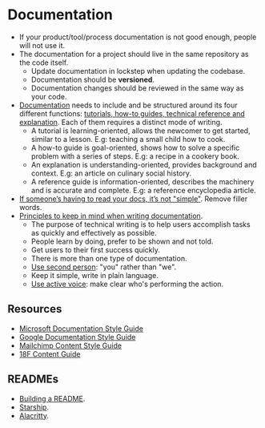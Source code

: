 # Documentation

- If your product/tool/process documentation is not good enough, people will not use it.
- The documentation for a project should live in the same repository as the code itself.
	- Update documentation in lockstep when updating the codebase.
	- Documentation should be **versioned**.
	- Documentation changes should be reviewed in the same way as your code.
- [Documentation](https://diataxis.fr/) needs to include and be structured around its four different functions: [tutorials, how-to guides, technical reference and explanation](https://documentation.divio.com/introduction/). Each of them requires a distinct mode of writing.
	- A tutorial is learning-oriented, allows the newcomer to get started, similar to a lesson. E.g: teaching a small child how to cook.
	- A how-to guide is goal-oriented, shows how to solve a specific problem with a series of steps. E.g: a recipe in a cookery book.
	- An explanation is understanding-oriented, provides background and context. E.g: an article on culinary social history.
	- A reference guide is information-oriented, describes the machinery and is accurate and complete. E.g: a reference encyclopedia article.
- [If someone’s having to read your docs, it’s not "simple"](https://justsimply.dev/). Remove filler words.
- [Principles to keep in mind when writing documentation](https://mkaz.blog/misc/notes-on-technical-writing/).
	- The purpose of technical writing is to help users accomplish tasks as quickly and effectively as possible.
	- People learn by doing, prefer to be shown and not told.
	- Get users to their first success quickly.
	- There is more than one type of documentation.
	- [Use second person](https://developers.google.com/style/person): "you" rather than "we".
	- Keep it simple, write in plain language.
	- [Use active voice](https://developers.google.com/style/voice): make clear who's performing the action.

## Resources

- [Microsoft Documentation Style Guide](https://docs.microsoft.com/en-us/style-guide/welcome/)
- [Google Documentation Style Guide](https://developers.google.com/style)
- [Mailchimp Content Style Guide](https://styleguide.mailchimp.com/voice-and-tone/)
- [18F Content Guide](https://content-guide.18f.gov/our-style/voice-and-tone/)

## READMEs

- [Building a README](https://readme.so/).
- [Starship](https://github.com/starship/starship).
- [Alacritty](https://github.com/alacritty/alacritty).
